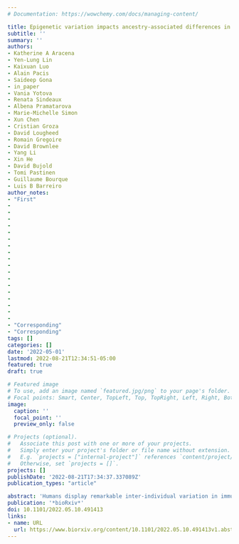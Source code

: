 ```yaml
---
# Documentation: https://wowchemy.com/docs/managing-content/

title: Epigenetic variation impacts ancestry-associated differences in the transcriptional response to influenza infection
subtitle: ''
summary: ''
authors:
- Katherine A Aracena
- Yen-Lung Lin
- Kaixuan Luo
- Alain Pacis
- Saideep Gona
- in_paper
- Vania Yotova
- Renata Sindeaux
- Albena Pramatarova
- Marie-Michelle Simon
- Xun Chen
- Cristian Groza
- David Lougheed
- Romain Gregoire
- David Brownlee
- Yang Li
- Xin He
- David Bujold
- Tomi Pastinen
- Guillaume Bourque
- Luis B Barreiro
author_notes:
- "First"
-
-
-
-
-
-
-
-
-
-
-
-
-
-
-
-
-
-
- "Corresponding"
- "Corresponding"
tags: []
categories: []
date: '2022-05-01'
lastmod: 2022-08-21T12:34:51-05:00
featured: true
draft: true

# Featured image
# To use, add an image named `featured.jpg/png` to your page's folder.
# Focal points: Smart, Center, TopLeft, Top, TopRight, Left, Right, BottomLeft, Bottom, BottomRight.
image:
  caption: ''
  focal_point: ''
  preview_only: false

# Projects (optional).
#   Associate this post with one or more of your projects.
#   Simply enter your project's folder or file name without extension.
#   E.g. `projects = ["internal-project"]` references `content/project/deep-learning/index.md`.
#   Otherwise, set `projects = []`.
projects: []
publishDate: '2022-08-21T17:34:37.337089Z'
publication_types: "article"

abstract: 'Humans display remarkable inter-individual variation in immune response when exposed to identical immune challenges. Yet, our understanding of the genetic and epigenetic factors contributing to such variation remains limited. Here we carried out in-depth genetic, epigenetic, and transcriptional profiling on primary macrophages derived from a panel of European and African-ancestry individuals before and after infection with influenza A virus (IAV). We show that baseline epigenetic profiles are strongly predictive of the transcriptional response to IAV across individuals, and that ancestry-associated differences in gene expression are tightly coupled with variation in enhancer activity. Quantitative trait locus (QTL) mapping revealed highly coordinated genetic effects on gene regulation with many cis-acting genetic variants impacting concomitantly gene expression and multiple epigenetic marks. These data reveal that ancestry-associated differences in the epigenetic landscape are genetically controlled, even more so than variation in gene expression. Lastly, we show that among QTL variants that colocalized with immune-disease loci, only 7% were gene expression QTL, the remaining corresponding to genetic variants that impact one or more epigenetic marks, which stresses the importance of considering molecular phenotypes beyond gene expression in disease-focused studies.'
publication: '*bioRxiv*'
doi: 10.1101/2022.05.10.491413
links:
- name: URL
  url: https://www.biorxiv.org/content/10.1101/2022.05.10.491413v1.abstract
---
```

